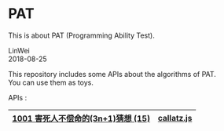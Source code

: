 # PAT
This is about PAT (Programming Ability Test).

LinWei  
2018-08-25  
  
This repository includes some APIs about the algorithms of PAT.  
You can use them as toys.  
  
APIs :  
  
|[1001 害死人不偿命的(3n+1)猜想 (15)](https://pintia.cn/problem-sets/994805260223102976/problems/994805325918486528)|[callatz.js](https://github.com/asilinwei/PAT/blob/master/src/callatz.js)
|-----------|----------|